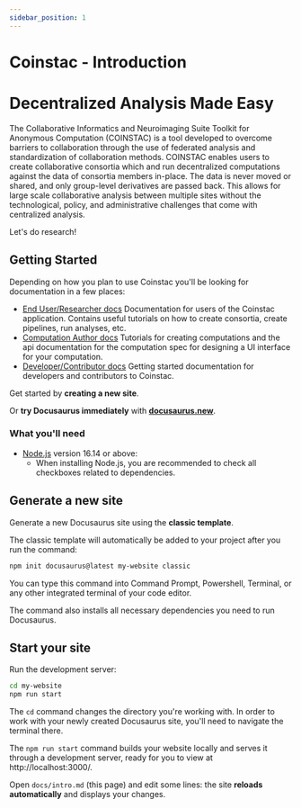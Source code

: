```yaml
---
sidebar_position: 1
---
```


# Coinstac - Introduction
# Decentralized Analysis Made Easy

The Collaborative Informatics and Neuroimaging Suite Toolkit for Anonymous Computation (COINSTAC) is a tool developed to overcome barriers to collaboration through the use of federated analysis and standardization of collaboration methods. COINSTAC enables users to create collaborative consortia which and run decentralized computations against the data of consortia members in-place. The data is never moved or shared, and only group-level derivatives are passed back. This allows for large scale collaborative analysis between multiple sites without the technological, policy, and administrative challenges that come with centralized analysis.

Let's do research!

## Getting Started

Depending on how you plan to use Coinstac you'll be looking for documentation in a few places:

- [End User/Researcher docs](./tutorial-basics)
  Documentation for users of the Coinstac application. Contains useful tutorials on how to create consortia, create pipelines, run analyses, etc.
- [Computation Author docs](./tutorial-basics)
  Tutorials for creating computations and the api documentation for the computation spec for designing a UI interface for your computation.
- [Developer/Contributor docs](./tutorial-basics)
  Getting started documentation for developers and contributors to Coinstac.

Get started by **creating a new site**.

Or **try Docusaurus immediately** with **[docusaurus.new](https://docusaurus.new)**.

### What you'll need

- [Node.js](https://nodejs.org/en/download/) version 16.14 or above:
  - When installing Node.js, you are recommended to check all checkboxes related to dependencies.

## Generate a new site

Generate a new Docusaurus site using the **classic template**.

The classic template will automatically be added to your project after you run the command:

```bash
npm init docusaurus@latest my-website classic
```

You can type this command into Command Prompt, Powershell, Terminal, or any other integrated terminal of your code editor.

The command also installs all necessary dependencies you need to run Docusaurus.

## Start your site

Run the development server:

```bash
cd my-website
npm run start
```

The `cd` command changes the directory you're working with. In order to work with your newly created Docusaurus site, you'll need to navigate the terminal there.

The `npm run start` command builds your website locally and serves it through a development server, ready for you to view at http://localhost:3000/.

Open `docs/intro.md` (this page) and edit some lines: the site **reloads automatically** and displays your changes.
